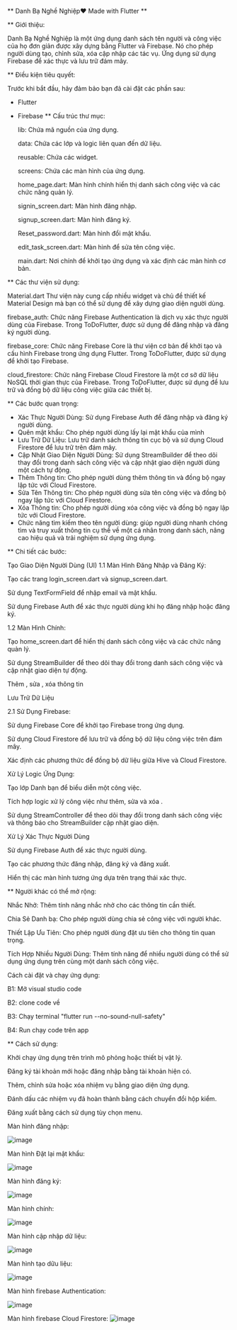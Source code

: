 ** Danh Bạ Nghề Nghiệp❤️ Made with Flutter **

** Giới thiệu:

   Danh Bạ Nghề Nghiệp là một ứng dụng danh sách tên người và công việc của họ đơn giản được xây dựng bằng Flutter và Firebase. Nó cho phép người dùng tạo, chỉnh 
   sửa, xóa cập nhập các tác vụ. Ứng dụng sử dụng Firebase để xác thực và lưu trữ đám mây.

** Điều kiện tiêu quyết:

Trước khi bắt đầu, hãy đảm bảo bạn đã cài đặt các phần sau:

  + Flutter
  + Firebase
** Cấu trúc thư mục:

    lib: Chứa mã nguồn của ứng dụng.
  
    data: Chứa các lớp và logic liên quan đến dữ liệu.
  
    reusable: Chứa các widget.
  
    screens: Chứa các màn hình của ứng dụng.
  
    home_page.dart: Màn hình chính hiển thị danh sách công việc và các chức năng quản lý.
  
    signin_screen.dart: Màn hình đăng nhập.
  
    signup_screen.dart: Màn hình đăng ký.
  
    Reset_password.dart: Màn hình đổi mật khẩu.
  
    edit_task_screen.dart: Màn hình để sửa tên công việc.
  
    main.dart: Nơi chính để khởi tạo ứng dụng và xác định các màn hình cơ bản.
 
** Các thư viện sử dụng:

   Material.dart Thư viện này cung cấp nhiều widget và chủ đề thiết kế Material Design mà bạn có thể sử dụng để xây dựng giao diện người dùng.
 
   firebase_auth: Chức năng Firebase Authentication là dịch vụ xác thực người dùng của Firebase. Trong ToDoFlutter, được sử dụng để đăng nhập và đăng ký người 
  dùng.
 
   firebase_core: Chức năng Firebase Core là thư viện cơ bản để khởi tạo và cấu hình Firebase trong ứng dụng Flutter. Trong ToDoFlutter, được sử dụng để khởi tạo 
   Firebase.
 
   cloud_firestore: Chức năng Firebase Cloud Firestore là một cơ sở dữ liệu NoSQL thời gian thực của Firebase. Trong ToDoFlutter, được sử dụng để lưu trữ và đồng 
   bộ dữ liệu công việc giữa các thiết bị.

** Các bước quan trọng:

 + Xác Thực Người Dùng: Sử dụng Firebase Auth để đăng nhập và đăng ký người dùng.
 + Quên mật khẩu: Cho phép người dùng lấy lại mật khẩu của mình
 + Lưu Trữ Dữ Liệu: Lưu trữ danh sách thông tin cục bộ và sử dụng Cloud Firestore để lưu trữ trên đám mây.
 + Cập Nhật Giao Diện Người Dùng: Sử dụng StreamBuilder để theo dõi thay đổi trong danh sách công việc và cập nhật giao diện người dùng một cách tự động.
 + Thêm Thông tin: Cho phép người dùng thêm thông tin và đồng bộ ngay lập tức với Cloud Firestore.
 + Sửa Tên Thông tin: Cho phép người dùng sửa tên công việc và đồng bộ ngay lập tức với Cloud Firestore.
 + Xóa Thông tin: Cho phép người dùng xóa công việc và đồng bộ ngay lập tức với Cloud Firestore.
 + Chức năng tìm kiếm theo tên người dùng: giúp người dùng nhanh chóng tìm và truy xuất thông tin cụ thể về một cá nhân trong danh sách, nâng cao hiệu quả và trải 
  nghiệm sử dụng ứng dụng.

** Chi tiết các bước:

  Tạo Giao Diện Người Dùng (UI) 1.1 Màn Hình Đăng Nhập và Đăng Ký:

  Tạo các trang login_screen.dart và signup_screen.dart.

  Sử dụng TextFormField để nhập email và mật khẩu.

  Sử dụng Firebase Auth để xác thực người dùng khi họ đăng nhập hoặc đăng ký.

1.2 Màn Hình Chính:

  Tạo home_screen.dart để hiển thị danh sách công việc và các chức năng quản lý.

  Sử dụng StreamBuilder để theo dõi thay đổi trong danh sách công việc và cập nhật giao diện tự động.

  Thêm , sửa , xóa thông tin

  Lưu Trữ Dữ Liệu

2.1 Sử Dụng Firebase:

  Sử dụng Firebase Core để khởi tạo Firebase trong ứng dụng.

  Sử dụng Cloud Firestore để lưu trữ và đồng bộ dữ liệu công việc trên đám mây.

  Xác định các phương thức để đồng bộ dữ liệu giữa Hive và Cloud Firestore.

  Xử Lý Logic Ứng Dụng:

  Tạo lớp Danh bạn để biểu diễn một công việc.

  Tích hợp logic xử lý công việc như thêm, sửa và xóa .

  Sử dụng StreamController để theo dõi thay đổi trong danh sách công việc và thông báo cho StreamBuilder cập nhật giao diện.

  Xử Lý Xác Thực Người Dùng

  Sử dụng Firebase Auth để xác thực người dùng.

  Tạo các phương thức đăng nhập, đăng ký và đăng xuất.

  Hiển thị các màn hình tương ứng dựa trên trạng thái xác thực.

** Người khác có thể mở rộng:

  Nhắc Nhở: Thêm tính năng nhắc nhở cho các thông tin cần thiết.

  Chia Sẻ Danh bạ: Cho phép người dùng chia sẻ công việc với người khác.

  Thiết Lập Ưu Tiên: Cho phép người dùng đặt ưu tiên cho thông tin quan trọng.

  Tích Hợp Nhiều Người Dùng: Thêm tính năng để nhiều người dùng có thể sử dụng ứng dụng trên cùng một danh sách công việc.

  Cách cài đặt và chạy ứng dụng:

B1: Mở visual studio code

B2: clone code về

B3: Chạy terminal "flutter run --no-sound-null-safety"

B4: Run chạy code trên app

** Cách sử dụng:

  Khởi chạy ứng dụng trên trình mô phỏng hoặc thiết bị vật lý.

  Đăng ký tài khoản mới hoặc đăng nhập bằng tài khoản hiện có.

  Thêm, chỉnh sửa hoặc xóa nhiệm vụ bằng giao diện ứng dụng.

  Đánh dấu các nhiệm vụ đã hoàn thành bằng cách chuyển đổi hộp kiểm.

  Đăng xuất bằng cách sử dụng tùy chọn menu.

Màn hình đăng nhập:

![image](https://github.com/anhphanck/btl-flutter/assets/139940254/553f4fbf-3bea-4296-83ed-6dd1a93993cc)

Màn hình Đặt lại mật khẩu:

![image](https://github.com/anhphanck/btl-flutter/assets/139940254/1bb5554b-e0b3-4401-a09b-a44d1e6c261c)

Màn hình đăng ký:

![image](https://github.com/anhphanck/btl-flutter/assets/139940254/dca01b1c-83d8-4a24-9c72-ee8839a1a921)

Màn hình chính:

![image](https://github.com/anhphanck/btl-flutter/assets/139940254/d92443c5-082e-4d9c-9483-61fdf4912e24)

Màn hình cập nhập dữ liệu:

![image](https://github.com/anhphanck/btl-flutter/assets/139940254/cfd14765-9892-46e4-afaf-dde9fd72a399)

Màn hình tạo dữu liệu:

![image](https://github.com/anhphanck/btl-flutter/assets/139940254/c56292dd-d3d3-4bda-a948-fc2fec3737bc)

Màn hình firebase Authentication:

![image](https://github.com/anhphanck/btl-flutter/assets/139940254/040a1452-9b03-4245-ad86-cb14d38b02c7)

Màn hình firebase Cloud Firestore:
![image](https://github.com/anhphanck/btl-flutter/assets/139940254/93d1c89f-db99-4503-b9e3-940420a302e8)
